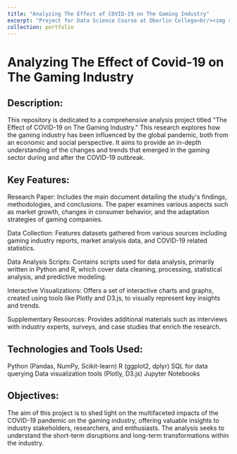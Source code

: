 ```yaml
---
title: "Analyzing The Effect of COVID-19 on The Gaming Industry"
excerpt: "Project for Data Science Course at Oberlin College<br/><img src='/images/gaming-analysis.png'>"
collection: portfolio
---
```


# Analyzing The Effect of Covid-19 on The Gaming Industry	

## Description:

This repository is dedicated to a comprehensive analysis project titled "The Effect of COVID-19 on The Gaming Industry." This research explores how the gaming industry has been influenced by the global pandemic, both from an economic and social perspective. It aims to provide an in-depth understanding of the changes and trends that emerged in the gaming sector during and after the COVID-19 outbreak.

## Key Features:

Research Paper: Includes the main document detailing the study's findings, methodologies, and conclusions. The paper examines various aspects such as market growth, changes in consumer behavior, and the adaptation strategies of gaming companies.


Data Collection: Features datasets gathered from various sources including gaming industry reports, market analysis data, and COVID-19 related statistics.


Data Analysis Scripts: Contains scripts used for data analysis, primarily written in Python and R, which cover data cleaning, processing, statistical analysis, and predictive modeling.


Interactive Visualizations: Offers a set of interactive charts and graphs, created using tools like Plotly and D3.js, to visually represent key insights and trends.


Supplementary Resources: Provides additional materials such as interviews with industry experts, surveys, and case studies that enrich the research.

## Technologies and Tools Used:

Python (Pandas, NumPy, Scikit-learn)
R (ggplot2, dplyr)
SQL for data querying
Data visualization tools (Plotly, D3.js)
Jupyter Notebooks


## Objectives:

The aim of this project is to shed light on the multifaceted impacts of the COVID-19 pandemic on the gaming industry, offering valuable insights to industry stakeholders, researchers, and enthusiasts. The analysis seeks to understand the short-term disruptions and long-term transformations within the industry.

